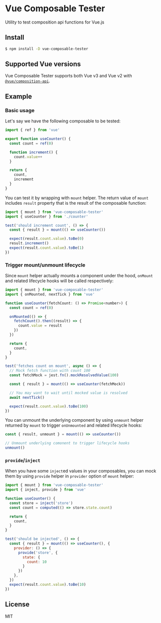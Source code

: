 # Vue Composable Tester

Utility to test composition api functions for Vue.js

## Install

```sh
$ npm install -D vue-composable-tester
```

## Supported Vue versions

Vue Composable Tester supports both Vue v3 and Vue v2 with [`@vue/composition-api`](https://github.com/vuejs/composition-api).

## Example

### Basic usage

Let's say we have the following composable to be tested:

```js
import { ref } from 'vue'

export function useCounter() {
  const count = ref(0)

  function increment() {
    count.value++
  }

  return {
    count,
    increment
  }
}
```

You can test it by wrapping with `mount` helper. The return value of `mount` includes `result` property that is the result of the composable function:

```js
import { mount } from 'vue-composable-tester'
import { useCounter } from './counter'

test('should increment count', () => {
  const { result } = mount(() => useCounter())

  expect(result.count.value).toBe(0)
  result.increment()
  expect(result.count.value).toBe(1)
})
```

### Trigger mount/unmount lifecycle

Since `mount` helper actually mounts a component under the hood, `onMount` and related lifecycle hooks will be called respectively:

```js
import { mount } from 'vue-composable-tester'
import { onMounted, nextTick } from 'vue'

function useCounter(fetchCount: () => Promise<number>) {
  const count = ref(0)

  onMounted(() => {
    fetchCount().then((result) => {
      count.value = result
    })
  })

  return {
    count,
  }
}

test('fetches count on mount', async () => {
  // Mock fetch function with count 100
  const fetchMock = jest.fn().mockResolvedValue(100)

  const { result } = mount(() => useCounter(fetchMock))

  // You may want to wait until mocked value is resolved
  await nextTick()

  expect(result.count.value).toBe(100)
})
```

You can unmount the underlying component by using `unmount` helper returned by `mount` to trigger `onUnmounted` and related lifecycle hooks:

```js
const { result, unmount } = mount(() => useCounter())

// Unmount underlying comonent to trigger lifecycle hooks
unmount()
```

### `provide`/`inject`

When you have some `inject`ed values in your composables, you can mock them by using `provide` helper in `provider` option of `mount` helper:

```js
import { mount } from 'vue-composable-tester'
import { inject, provide } from 'vue'

function useCounter() {
  const store = inject('store')
  const count = computed(() => store.state.count)

  return {
    count,
  }
}

test('should be injected', () => {
  const { result } = mount(() => useCounter(), {
    provider: () => {
      provide('store', {
        state: {
          count: 10
        }
      })
    },
  })
  expect(result.count.value).toBe(10)
})
```


## License

MIT
